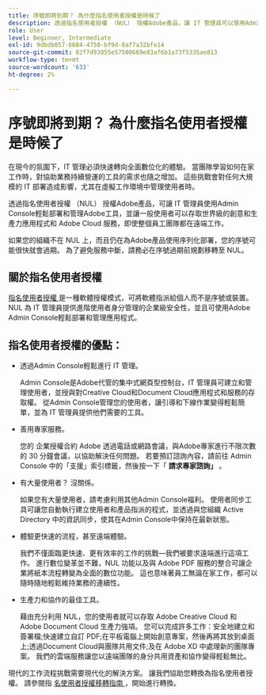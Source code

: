 ```yaml
---
title: 序號即將到期？ 為什麼指名使用者授權是時候了
description: 透過指名使用者授權 （NUL） 授權Adobe產品，讓 IT 管理員可以使用Admin Console輕鬆部署和管理Adobe工具，並讓使用者存取世界級的創意和生產力應用程式和 Adobe Cloud 服務，即使整個員工團隊都在遠端
role: User
level: Beginner, Intermediate
exl-id: 9dbdb057-6684-4750-bf9d-8af7a32bfe14
source-git-commit: 82f7d93855e57500669e83af6b1a73f5335ae813
workflow-type: tm+mt
source-wordcount: '633'
ht-degree: 2%

---
```


# 序號即將到期？ 為什麼指名使用者授權是時候了

在現今的氛圍下，IT 管理必須快速轉向全面數位化的體驗。 當團隊學習如何在家工作時，對協助業務持續營運的工具的需求也隨之增加。 這些挑戰會對任何大規模的 IT 部署造成影響，尤其在虛擬工作環境中管理使用者時。

透過指名使用者授權 （NUL） 授權Adobe產品，可讓 IT 管理員使用Admin Console輕鬆部署和管理Adobe工具，並讓一般使用者可以存取世界級的創意和生產力應用程式和 Adobe Cloud 服務，即使整個員工團隊都在遠端工作。

如果您的組織不在 NUL 上，而且仍在為Adobe產品使用序列化部署，您的序號可能很快就會過期。 為了避免服務中斷，請務必在序號過期前規劃移轉至 NUL。

## 關於指名使用者授權

[指名使用者授權 ](https://helpx.adobe.com/enterprise/using/licensing.html) 是一種軟體授權模式，可將軟體指派給個人而不是序號或裝置。 NUL 為 IT 管理員提供進階使用者身分管理的企業級安全性，並且可使用Adobe Admin Console輕鬆部署和管理應用程式。

## 指名使用者授權的優點：

* 透過Admin Console輕鬆進行 IT 管理。

   Admin Console是Adobe代管的集中式網頁型控制台，IT 管理員可建立和管理使用者，並授與對Creative Cloud和Document Cloud應用程式和服務的存取權。 從Admin Console管理您的使用者，讓引導和下線作業變得輕鬆簡單，並為 IT 管理員提供他們需要的工具。

* 善用專家服務。

   您的 企業授權合約 Adobe 透過電話或網路會議，與Adobe專家進行不限次數的 30 分鐘會議，以協助解決任何問題。 若要預訂諮詢內容，請前往 Admin Console 中的「支援」索引標籤，然後按一下「 **請求專家諮詢」** 。

* 有大量使用者？ 沒關係。

   如果您有大量使用者，請考慮利用其他Admin Console福利。 使用者同步工具可讓您自動執行建立使用者和產品指派的程式，並透過與您組織 Active Directory 中的資訊同步，使其在Admin Console中保持在最新狀態。

* 體驗更快速的流程，甚至遠端體驗。

   我們不僅面臨更快速、更有效率的工作的挑戰—我們被要求遠端進行這項工作。 進行數位變革並不難，NUL 功能以及與 Adobe PDF 服務的整合可讓企業將紙本流程轉變為全面的數位功能。 這也意味著員工無論在家工作，都可以隨時隨地輕鬆維持業務的連續性。

* 生產力和協作的最佳工具。

   藉由充分利用 NUL，您的使用者就可以存取 Adobe Creative Cloud 和 Adobe Document Cloud 生產力強項。 您可以完成許多工作：安全地建立和簽署檔;快速建立自訂 PDF;在平板電腦上開始創意專案，然後再將其放到桌面上;透過Document Cloud與團隊共用文件;及在 Adobe XD 中處理新的團隊專案。 我們的雲端服務讓您以遠端團隊的身分共用資產和協作變得輕鬆無比。

現代的工作流程挑戰需要現代化的解決方案。 讓我們協助您轉換為指名使用者授權。 請參閱指 [ 名使用者授權移轉指南 ](https://offers.adobe.com/content/dam/offer-manager/en/na/marketing/CCE/Adobe_Named_User_Licensing_Migration_Guide.pdf) ，開始進行轉換。
